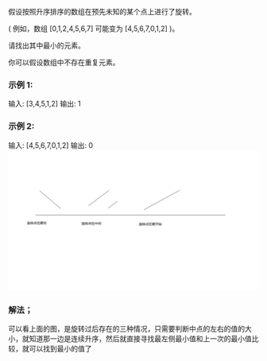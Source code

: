 假设按照升序排序的数组在预先未知的某个点上进行了旋转。

( 例如，数组 [0,1,2,4,5,6,7] 可能变为 [4,5,6,7,0,1,2] )。

请找出其中最小的元素。

你可以假设数组中不存在重复元素。

### 示例 1:
输入: [3,4,5,1,2]
输出: 1
### 示例 2:
输入: [4,5,6,7,0,1,2]
输出: 0
![Alt text](旋转数组数学模型.png)

### 解法；
可以看上面的图，是旋转过后存在的三种情况，只需要判断中点的左右的值的大小，就知道那一边是连续升序，然后就直接寻找最左侧最小值和上一次的最小值比较，就可以找到最小的值了
